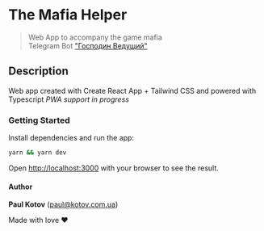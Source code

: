 # The Mafia Helper

> Web App to accompany the game mafia  
> Telegram Bot ["Господин Ведущий"](https://t.me/TheMafiaHelperBot)

## Description

Web app created with Create React App + Tailwind CSS and powered with Typescript
_PWA support in progress_

### Getting Started

Install dependencies and run the app:

```bash
yarn && yarn dev
```

Open [http://localhost:3000](http://localhost:3000) with your browser to see the result.

#### Author

**Paul Kotov** (paul@kotov.com.ua)

Made with love ❤️
